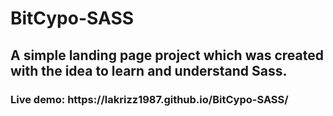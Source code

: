 # BitCypo-SASS

<h2>A simple landing page project which was created with the idea to learn and understand Sass.</h2>

<h3>Live demo: https://lakrizz1987.github.io/BitCypo-SASS/ </h3>
